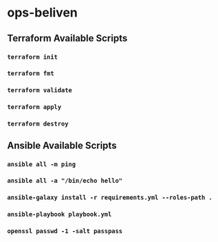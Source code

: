 # ops-beliven

## Terraform Available Scripts

### `terraform init`

### `terraform fmt`

### `terraform validate`

### `terraform apply`

### `terraform destroy `

## Ansible Available Scripts

### `ansible all -m ping`

### `ansible all -a "/bin/echo hello"`

### `ansible-galaxy install -r requirements.yml --roles-path .`

### `ansible-playbook playbook.yml`

### `openssl passwd -1 -salt passpass`
